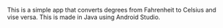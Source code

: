 This is a simple app that converts degrees from Fahrenheit to Celsius and vise versa. 
This is made in Java using Android Studio.
